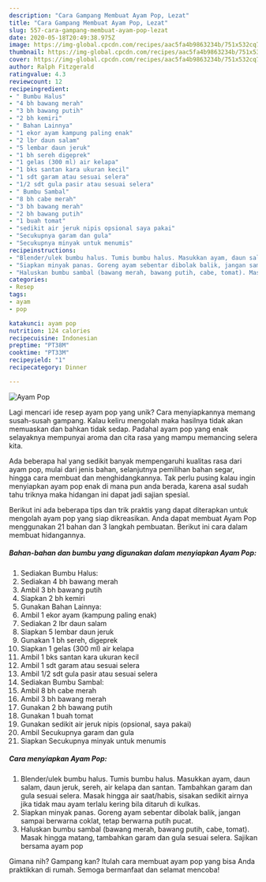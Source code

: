 ```yaml
---
description: "Cara Gampang Membuat Ayam Pop, Lezat"
title: "Cara Gampang Membuat Ayam Pop, Lezat"
slug: 557-cara-gampang-membuat-ayam-pop-lezat
date: 2020-05-18T20:49:38.975Z
image: https://img-global.cpcdn.com/recipes/aac5fa4b9863234b/751x532cq70/ayam-pop-foto-resep-utama.jpg
thumbnail: https://img-global.cpcdn.com/recipes/aac5fa4b9863234b/751x532cq70/ayam-pop-foto-resep-utama.jpg
cover: https://img-global.cpcdn.com/recipes/aac5fa4b9863234b/751x532cq70/ayam-pop-foto-resep-utama.jpg
author: Ralph Fitzgerald
ratingvalue: 4.3
reviewcount: 12
recipeingredient:
- " Bumbu Halus"
- "4 bh bawang merah"
- "3 bh bawang putih"
- "2 bh kemiri"
- " Bahan Lainnya"
- "1 ekor ayam kampung paling enak"
- "2 lbr daun salam"
- "5 lembar daun jeruk"
- "1 bh sereh digeprek"
- "1 gelas (300 ml) air kelapa"
- "1 bks santan kara ukuran kecil"
- "1 sdt garam atau sesuai selera"
- "1/2 sdt gula pasir atau sesuai selera"
- " Bumbu Sambal"
- "8 bh cabe merah"
- "3 bh bawang merah"
- "2 bh bawang putih"
- "1 buah tomat"
- "sedikit air jeruk nipis opsional saya pakai"
- "Secukupnya garam dan gula"
- "Secukupnya minyak untuk menumis"
recipeinstructions:
- "Blender/ulek bumbu halus. Tumis bumbu halus. Masukkan ayam, daun salam, daun jeruk, sereh, air kelapa dan santan. Tambahkan garam dan gula sesuai selera. Masak hingga air saat/habis, sisakan sedikit airnya jika tidak mau ayam terlalu kering bila ditaruh di kulkas."
- "Siapkan minyak panas. Goreng ayam sebentar dibolak balik, jangan sampai berwarna coklat, tetap berwarna putih pucat."
- "Haluskan bumbu sambal (bawang merah, bawang putih, cabe, tomat). Masak hingga matang, tambahkan garam dan gula sesuai selera. Sajikan bersama ayam pop"
categories:
- Resep
tags:
- ayam
- pop

katakunci: ayam pop 
nutrition: 124 calories
recipecuisine: Indonesian
preptime: "PT38M"
cooktime: "PT33M"
recipeyield: "1"
recipecategory: Dinner

---
```



![Ayam Pop](https://img-global.cpcdn.com/recipes/aac5fa4b9863234b/751x532cq70/ayam-pop-foto-resep-utama.jpg)

Lagi mencari ide resep ayam pop yang unik? Cara menyiapkannya memang susah-susah gampang. Kalau keliru mengolah maka hasilnya tidak akan memuaskan dan bahkan tidak sedap. Padahal ayam pop yang enak selayaknya mempunyai aroma dan cita rasa yang mampu memancing selera kita.

Ada beberapa hal yang sedikit banyak mempengaruhi kualitas rasa dari ayam pop, mulai dari jenis bahan, selanjutnya pemilihan bahan segar, hingga cara membuat dan menghidangkannya. Tak perlu pusing kalau ingin menyiapkan ayam pop enak di mana pun anda berada, karena asal sudah tahu triknya maka hidangan ini dapat jadi sajian spesial.




Berikut ini ada beberapa tips dan trik praktis yang dapat diterapkan untuk mengolah ayam pop yang siap dikreasikan. Anda dapat membuat Ayam Pop menggunakan 21 bahan dan 3 langkah pembuatan. Berikut ini cara dalam membuat hidangannya.

<!--inarticleads1-->

##### Bahan-bahan dan bumbu yang digunakan dalam menyiapkan Ayam Pop:

1. Sediakan  Bumbu Halus:
1. Sediakan 4 bh bawang merah
1. Ambil 3 bh bawang putih
1. Siapkan 2 bh kemiri
1. Gunakan  Bahan Lainnya:
1. Ambil 1 ekor ayam (kampung paling enak)
1. Sediakan 2 lbr daun salam
1. Siapkan 5 lembar daun jeruk
1. Gunakan 1 bh sereh, digeprek
1. Siapkan 1 gelas (300 ml) air kelapa
1. Ambil 1 bks santan kara ukuran kecil
1. Ambil 1 sdt garam atau sesuai selera
1. Ambil 1/2 sdt gula pasir atau sesuai selera
1. Sediakan  Bumbu Sambal:
1. Ambil 8 bh cabe merah
1. Ambil 3 bh bawang merah
1. Gunakan 2 bh bawang putih
1. Gunakan 1 buah tomat
1. Gunakan sedikit air jeruk nipis (opsional, saya pakai)
1. Ambil Secukupnya garam dan gula
1. Siapkan Secukupnya minyak untuk menumis




<!--inarticleads2-->

##### Cara menyiapkan Ayam Pop:

1. Blender/ulek bumbu halus. Tumis bumbu halus. Masukkan ayam, daun salam, daun jeruk, sereh, air kelapa dan santan. Tambahkan garam dan gula sesuai selera. Masak hingga air saat/habis, sisakan sedikit airnya jika tidak mau ayam terlalu kering bila ditaruh di kulkas.
1. Siapkan minyak panas. Goreng ayam sebentar dibolak balik, jangan sampai berwarna coklat, tetap berwarna putih pucat.
1. Haluskan bumbu sambal (bawang merah, bawang putih, cabe, tomat). Masak hingga matang, tambahkan garam dan gula sesuai selera. Sajikan bersama ayam pop




Gimana nih? Gampang kan? Itulah cara membuat ayam pop yang bisa Anda praktikkan di rumah. Semoga bermanfaat dan selamat mencoba!
